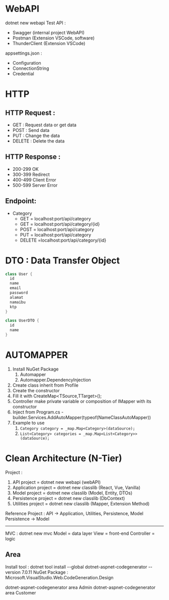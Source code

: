 # WebAPI
dotnet new webapi
Test API :
- Swagger (internal project WebAPI)
- Postman (Extension VSCode, software)
- ThunderClient (Extension VSCode)

appsettings.json :
- Configuration
- ConnectionString
- Credential

# HTTP
## HTTP Request :
- GET : Request data or get data
- POST : Send data 
- PUT : Change the data
- DELETE :  Delete the data

## HTTP Response :
- 200-299 OK
- 300-399 Redirect
- 400-499 Client Error
- 500-599 Server Error

## Endpoint:
- Category
  - GET = localhost:port/api/category
  - GET = localhost:port/api/category/{id}
  - POST = localhost:port/api/category
  - PUT = localhost:port/api/category
  - DELETE =localhost:port/api/category/{id}
  

# DTO : Data Transfer Object
```cs
class User {
  id
  name
  email
  password
  alamat
  namaibu
  ktp
}
```
```cs
class UserDTO {
  id
  name
}
```


# AUTOMAPPER
1. Install NuGet Package
   1. Automapper
   2. Automapper.DependencyInjection
2. Create class inherit from Profile
3. Create the constructor
4. Fill it with CreateMap<TSource,TTarget>();
5. Controller make private variable or composition of IMapper with its constructor
6. Inject from Program.cs - builder.Services.AddAutoMapper(typeof(NameClassAutoMapper))
7. Example to use
   1. `Category category = _map.Map<Category>(dataSource);`
   2. `List<Category> categories = _map.Map<List<Category>>(dataSource);`


# Clean Architecture (N-Tier)
Project :
1. API project = dotnet new webapi (webAPI)
2. Application project = dotnet new classlib (React, Vue, Vanilla)
3. Model project = dotnet new classlib (Model, Entity, DTOs)
4. Persistence project = dotnet new classlib (DbContext)
5. Utilities project = dotnet new classlib (Mapper, Extension Method)

Reference Project :
API -> Application, Utilities, Persistence, Model
Persistence -> Model

---

MVC :
dotnet new mvc
Model = data layer
View = front-end
Controller = logic


## Area
Install tool : dotnet tool install --global dotnet-aspnet-codegenerator --version 7.0.11 
NuGet Package : Microsoft.VisualStudio.Web.CodeGeneration.Design

dotnet-aspnet-codegenerator area Admin
dotnet-aspnet-codegenerator area Customer